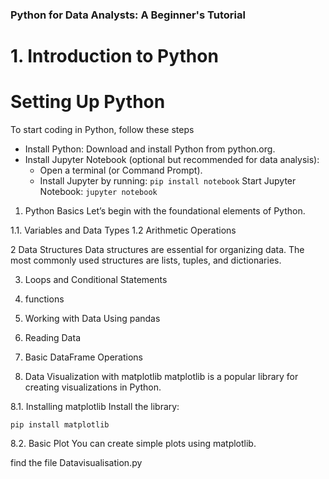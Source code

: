 ### Python for Data Analysts: A Beginner's Tutorial

# 1. Introduction to Python


# Setting Up Python

To start coding in Python, follow these steps

- Install Python: Download and install Python from python.org.
- Install Jupyter Notebook (optional but recommended for data analysis):
  - Open a terminal (or Command Prompt).
  - Install Jupyter by running:
  `
  pip install notebook
`
Start Jupyter Notebook:
`
jupyter notebook
`

1. Python Basics
Let’s begin with the foundational elements of Python.

1.1. Variables and Data Types
1.2 Arithmetic Operations

2 Data Structures
Data structures are essential for organizing data. The most commonly used structures are lists, tuples, and dictionaries.

3. Loops and Conditional Statements

4. functions

5. Working with Data Using pandas

6. Reading Data

7. Basic DataFrame Operations

8. Data Visualization with matplotlib
matplotlib is a popular library for creating visualizations in Python.

8.1. Installing matplotlib
Install the library:

`
pip install matplotlib
`

8.2. Basic Plot
You can create simple plots using matplotlib.

find the file Datavisualisation.py